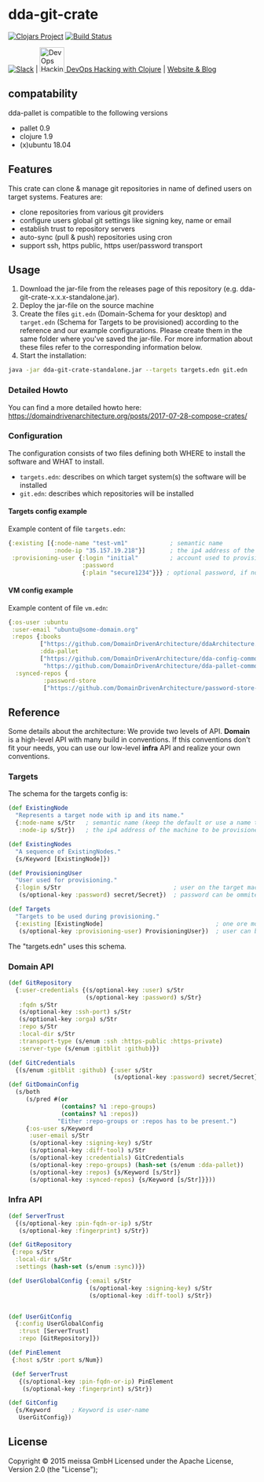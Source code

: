 # dda-git-crate

[![Clojars Project](https://img.shields.io/clojars/v/dda/dda-git-crate.svg)](https://clojars.org/dda/dda-git-crate)
[![Build Status](https://travis-ci.org/DomainDrivenArchitecture/dda-git-crate.svg?branch=master)](https://travis-ci.org/DomainDrivenArchitecture/dda-git-crate)

[![Slack](https://img.shields.io/badge/chat-clojurians-green.svg?style=flat)](https://clojurians.slack.com/messages/#dda-pallet/) | [<img src="https://domaindrivenarchitecture.org/img/meetup.svg" width=50 alt="DevOps Hacking with Clojure Meetup"> DevOps Hacking with Clojure](https://www.meetup.com/de-DE/preview/dda-pallet-DevOps-Hacking-with-Clojure) | [Website & Blog](https://domaindrivenarchitecture.org)

## compatability
dda-pallet is compatible to the following versions
 * pallet 0.9
 * clojure 1.9
 * (x)ubuntu 18.04

## Features
 This crate can clone & manage git repositories in name of defined users on target systems. Features are:
 * clone repositories from various git providers
 * configure users global git settings like signing key, name or email
 * establish trust to repository servers
 * auto-sync (pull & push) repositories using cron
 * support ssh, https public, https user/password transport

## Usage
1. Download the jar-file from the releases page of this repository (e.g. dda-git-crate-x.x.x-standalone.jar).
2. Deploy the jar-file on the source machine
3. Create the files `git.edn` (Domain-Schema for your desktop) and `target.edn` (Schema for Targets to be provisioned) according to the reference and our example configurations. Please create them in the same folder where you've saved the jar-file. For more information about these files refer to the corresponding information below.
4. Start the installation:
```bash
java -jar dda-git-crate-standalone.jar --targets targets.edn git.edn
```

### Detailed Howto
You can find a more detailed howto here: https://domaindrivenarchitecture.org/posts/2017-07-28-compose-crates/

### Configuration
The configuration consists of two files defining both WHERE to install the software and WHAT to install.
* `targets.edn`: describes on which target system(s) the software will be installed
* `git.edn`: describes which repositories will be installed

#### Targets config example
Example content of file `targets.edn`:
```clojure
{:existing [{:node-name "test-vm1"            ; semantic name
             :node-ip "35.157.19.218"}]       ; the ip4 address of the machine to be provisioned
 :provisioning-user {:login "initial"         ; account used to provision
                     :password
                     {:plain "secure1234"}}} ; optional password, if no ssh key is authorized
```

#### VM config example
Example content of file `vm.edn`:
```clojure
{:os-user :ubuntu
 :user-email "ubuntu@some-domain.org"
 :repos {:books
         ["https://github.com/DomainDrivenArchitecture/ddaArchitecture.git"]
         :dda-pallet
         ["https://github.com/DomainDrivenArchitecture/dda-config-commons.git"
          "https://github.com/DomainDrivenArchitecture/dda-pallet-commons.git"]}
  :synced-repos {
          :password-store
          ["https://github.com/DomainDrivenArchitecture/password-store-for-teams.git"]}}
```

## Reference
Some details about the architecture: We provide two levels of API. **Domain** is a high-level API with many build in conventions. If this conventions don't fit your needs, you can use our low-level **infra** API and realize your own conventions.

### Targets
The schema for the targets config is:
```clojure
(def ExistingNode
  "Represents a target node with ip and its name."
  {:node-name s/Str   ; semantic name (keep the default or use a name that suits you)
   :node-ip s/Str})   ; the ip4 address of the machine to be provisioned

(def ExistingNodes
  "A sequence of ExistingNodes."
  {s/Keyword [ExistingNode]})

(def ProvisioningUser
  "User used for provisioning."
  {:login s/Str                                ; user on the target machine, must have sudo rights
   (s/optional-key :password) secret/Secret})  ; password can be ommited, if a ssh key is authorized

(def Targets
  "Targets to be used during provisioning."
  {:existing [ExistingNode]                                ; one ore more target nodes.
   (s/optional-key :provisioning-user) ProvisioningUser})  ; user can be ommited to execute on localhost with current user.
```
The "targets.edn" uses this schema.

### Domain API
```clojure
(def GitRepository
  {:user-credentials {(s/optional-key :user) s/Str
                      (s/optional-key :password) s/Str}
   :fqdn s/Str
   (s/optional-key :ssh-port) s/Str
   (s/optional-key :orga) s/Str
   :repo s/Str
   :local-dir s/Str
   :transport-type (s/enum :ssh :https-public :https-private)
   :server-type (s/enum :gitblit :github)})

(def GitCredentials
  {(s/enum :gitblit :github) {:user s/Str
                              (s/optional-key :password) secret/Secret}})
(def GitDomainConfig
  (s/both
     (s/pred #(or
               (contains? %1 :repo-groups)
               (contains? %1 :repos))
              "Either :repo-groups or :repos has to be present.")
     {:os-user s/Keyword
      :user-email s/Str
      (s/optional-key :signing-key) s/Str
      (s/optional-key :diff-tool) s/Str
      (s/optional-key :credentials) GitCredentials
      (s/optional-key :repo-groups) (hash-set (s/enum :dda-pallet))
      (s/optional-key :repos) {s/Keyword [s/Str]}
      (s/optional-key :synced-repos) {s/Keyword [s/Str]}}))
```

### Infra API
```clojure
(def ServerTrust
  {(s/optional-key :pin-fqdn-or-ip) s/Str
   (s/optional-key :fingerprint) s/Str})

(def GitRepository
 {:repo s/Str
  :local-dir s/Str
  :settings (hash-set (s/enum :sync))})

(def UserGlobalConfig {:email s/Str
                       (s/optional-key :signing-key) s/Str
                       (s/optional-key :diff-tool) s/Str})


(def UserGitConfig
  {:config UserGlobalConfig
   :trust [ServerTrust]
   :repo [GitRepository]})

(def PinElement
 {:host s/Str :port s/Num})

 (def ServerTrust
   {(s/optional-key :pin-fqdn-or-ip) PinElement
    (s/optional-key :fingerprint) s/Str})

(def GitConfig
  {s/Keyword      ; Keyword is user-name
   UserGitConfig})
```

## License
Copyright © 2015 meissa GmbH
Licensed under the Apache License, Version 2.0 (the "License");
